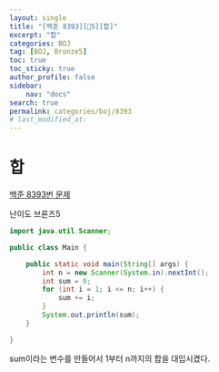 ```yaml
---
layout:	single
title: "[백준 8393][🤎5][합]"
excerpt: "합"
categories: BOJ
tag: [BOJ, Bronze5]
toc: true
toc_sticky: true
author_profile: false
sidebar:
    nav: "docs"
search: true
permalink: categories/boj/8393
# last_modified_at:
---
```


# 합

<a href="https://www.acmicpc.net/problem/8393">백준 8393번 문제</a>

난이도 브론즈5


```java
import java.util.Scanner;

public class Main {

	public static void main(String[] args) {
		int n = new Scanner(System.in).nextInt();
		int sum = 0;
		for (int i = 1; i <= n; i++) {
			sum += i;
		}
		System.out.println(sum);
	}

}
```

sum이라는 변수를 만들어서 1부터 n까지의 합을 대입시켰다.


